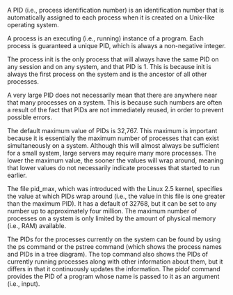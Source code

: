 A PID (i.e., process identification number) is an identification number that is automatically assigned to each process when it is created on a Unix-like operating system.

A process is an executing (i.e., running) instance of a program. Each process is guaranteed a unique PID, which is always a non-negative integer.

The process init is the only process that will always have the same PID on any session and on any system, and that PID is 1. This is because init is always the first process on the system and is the ancestor of all other processes.

A very large PID does not necessarily mean that there are anywhere near that many processes on a system. This is because such numbers are often a result of the fact that PIDs are not immediately reused, in order to prevent possible errors.

The default maximum value of PIDs is 32,767. This maximum is important because it is essentially the maximum number of processes that can exist simultaneously on a system. Although this will almost always be sufficient for a small system, large servers may require many more processes. The lower the maximum value, the sooner the values will wrap around, meaning that lower values do not necessarily indicate processes that started to run earlier.

The file pid_max, which was introduced with the Linux 2.5 kernel, specifies the value at which PIDs wrap around (i.e., the value in this file is one greater than the maximum PID). It has a default of 32768, but it can be set to any number up to approximately four million. The maximum number of processes on a system is only limited by the amount of physical memory (i.e., RAM) available.

The PIDs for the processes currently on the system can be found by using the ps command or the pstree command (which shows the process names and PIDs in a tree diagram). The top command also shows the PIDs of currently running processes along with other information about them, but it differs in that it continuously updates the information. The pidof command provides the PID of a program whose name is passed to it as an argument (i.e., input).
